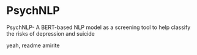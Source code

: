 # PsychNLP
PsychNLP- A BERT-based NLP model as a screening tool to help classify the risks of depression and suicide

yeah, readme amirite
